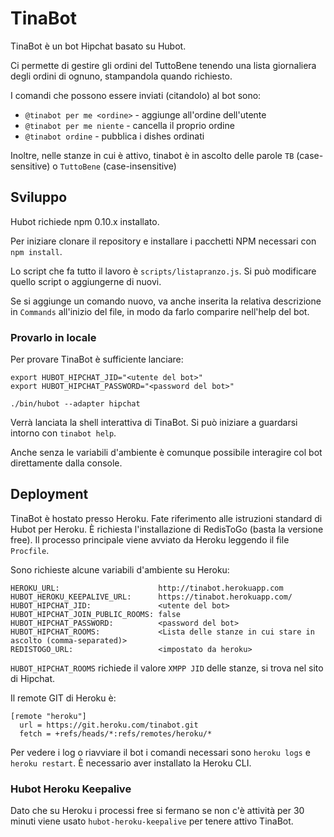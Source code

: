 # TinaBot

TinaBot è un bot Hipchat basato su Hubot.

Ci permette di gestire gli ordini del TuttoBene tenendo una lista giornaliera
degli ordini di ognuno, stampandola quando richiesto.

I comandi che possono essere inviati (citandolo) al bot sono:

* `@tinabot per me <ordine>` - aggiunge <ordine> all'ordine dell'utente
* `@tinabot per me niente` - cancella il proprio ordine
* `@tinabot ordine` - pubblica i dishes ordinati

Inoltre, nelle stanze in cui è attivo, tinabot è in ascolto delle parole `TB`
(case-sensitive) o `TuttoBene` (case-insensitive)

## Sviluppo

Hubot richiede npm 0.10.x installato.

Per iniziare clonare il repository e installare i pacchetti NPM necessari con
`npm install`.

Lo script che fa tutto il lavoro è `scripts/listapranzo.js`. Si può modificare
quello script o aggiungerne di nuovi.

Se si aggiunge un comando nuovo, va anche inserita la relativa descrizione in
`Commands` all'inizio del file, in modo da farlo comparire nell'help del bot.

### Provarlo in locale

Per provare TinaBot è sufficiente lanciare:

```
export HUBOT_HIPCHAT_JID="<utente del bot>"
export HUBOT_HIPCHAT_PASSWORD="<password del bot>"

./bin/hubot --adapter hipchat
```

Verrà lanciata la shell interattiva di TinaBot. Si può iniziare a guardarsi
intorno con `tinabot help`.

Anche senza le variabili d'ambiente è comunque possibile interagire col bot
direttamente dalla console.

## Deployment

TinaBot è hostato presso Heroku. Fate riferimento alle istruzioni standard di
Hubot per Heroku. È richiesta l'installazione di RedisToGo (basta la versione free).
Il processo principale viene avviato da Heroku leggendo il file `Procfile`.

Sono richieste alcune variabili d'ambiente su Heroku:

```
HEROKU_URL:                      http://tinabot.herokuapp.com
HUBOT_HEROKU_KEEPALIVE_URL:      https://tinabot.herokuapp.com/
HUBOT_HIPCHAT_JID:               <utente del bot>
HUBOT_HIPCHAT_JOIN_PUBLIC_ROOMS: false
HUBOT_HIPCHAT_PASSWORD:          <password del bot>
HUBOT_HIPCHAT_ROOMS:             <Lista delle stanze in cui stare in ascolto (comma-separated)>
REDISTOGO_URL:                   <impostato da heroku>
```

`HUBOT_HIPCHAT_ROOMS` richiede il valore `XMPP JID` delle stanze, si trova nel
sito di Hipchat.

Il remote GIT di Heroku è:

```
[remote "heroku"]
  url = https://git.heroku.com/tinabot.git
  fetch = +refs/heads/*:refs/remotes/heroku/*
```

Per vedere i log o riavviare il bot i comandi necessari sono `heroku logs` e
`heroku restart`. È necessario aver installato la Heroku CLI.

### Hubot Heroku Keepalive

Dato che su Heroku i processi free si fermano se non c'è attività per 30 minuti
viene usato `hubot-heroku-keepalive` per tenere attivo TinaBot.
